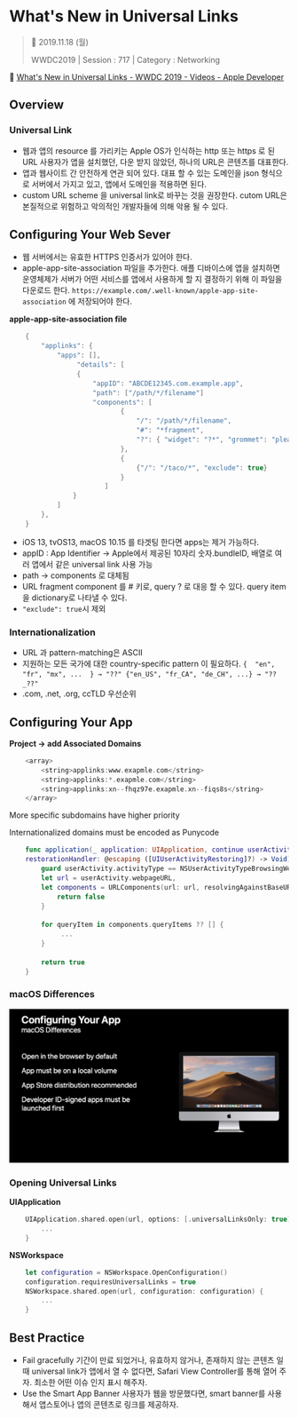 # What's New in Universal Links

>  📅 2019.11.18 (월)
>
> WWDC2019 | Session : 717 | Category : Networking

🔗 [What's New in Universal Links - WWDC 2019 - Videos - Apple Developer](https://developer.apple.com/videos/play/wwdc2019/717/)

## Overview

### **Universal Link**

- 웹과 앱의 resource 를 가리키는 Apple OS가 인식하는 http 또는 https 로 된 URL
사용자가 앱을 설치했던, 다운 받지 않았던, 하나의 URL은 콘텐츠를 대표한다.
- 앱과 웹사이트 간 안전하게 연관 되어 있다.
대표 할 수 있는 도메인을 json 형식으로 서버에서 가지고 있고, 앱에서 도메인을 적용하면 된다.
- custom URL scheme 을 universal link로 바꾸는 것을 권장한다.
cutom URL은 본질적으로 위험하고 악의적인 개발자들에 의해 악용 될 수 있다.

## Configuring Your Web Sever

- 웹 서버에서는 유효한 HTTPS 인증서가 있어야 한다.
- apple-app-site-association 파일을 추가한다.
애플 디바이스에 앱을 설치하면 운영체제가 서버가 어떤 서비스를 앱에서 사용하게 할 지 결정하기 위해 이 파일을 다운로드 한다.
`https://example.com/.well-known/apple-app-site-association` 에 저장되어야 한다.

**apple-app-site-association file**

```Swift
    {
    	"applinks": {
    		"apps": [],
    			 "details": [
    			 {
    				 "appID": "ABCDE12345.com.example.app",
    				 "path": ["/path/*/filename"]
    				 "components": [
    						{
    							"/": "/path/*/filename",
    							"#": "*fragment",
    							"?": { "widget": "?*", "grommet": "please" }						
    						},
    						{
    							{"/": "/taco/*", "exclude": true}
    						}
    					]
    			}
    		]
    	},
    }
```

- iOS 13, tvOS13, macOS 10.15 를 타겟팅 한다면 apps는 제거 가능하다.
- appID : App Identifier → Apple에서 제공된 10자리 숫자.bundleID, 배열로 여러 앱에서 같은 universal link 사용 가능
- path → components 로 대체됨
- URL fragment component 를 # 키로, query ? 로 대응 할 수 있다.
query item을 dictionary로 나타낼 수 있다.
- `"exclude": true`시 제외

### Internationalization

- URL 과 pattern-matching은 ASCII
- 지원하는 모든 국가에 대한 country-specific pattern 이 필요하다.
`{  "en", "fr", "mx", ...  } → "??"
{"en_US", "fr_CA", "de_CH", ...} → "??_??"`
- .com, .net, .org,  ccTLD 우선순위

## Configuring Your App

**Project → add Associated Domains**

```Swift
    <array>
    	<string>applinks:www.exapmle.com</string>
    	<string>applinks:*.exapmle.com</string>
    	<string>applinks:xn--fhqz97e.exapmle.xn--fiqs8s</string>
    </array>
```

More specific subdomains have higher priority

Internationalized domains must be encoded as Punycode

```Swift
    func application(_ application: UIApplication, continue userActivity: NSUserActivity,
    restorationHandler: @escaping ([UIUserActivityRestoring]?) -> Void) -> Bool {
    	guard userActivity.activityType == NSUserActivityTypeBrowsingWeb, 
    	let url = userActivity.webpageURL,
    	let components = URLComponents(url: url, resolvingAgainstBaseURL: true) else {
    		return false
    	}
    
    	for queryItem in components.queryItems ?? [] {
    		 ...
    	}
    	
    	return true
    }
```

### macOS Differences

![](/Jinha/images/What-s-New-in-Universal-Links-1.png)

### Opening Universal Links

**UIApplication**

```Swift
    UIApplication.shared.open(url, options: [.universalLinksOnly: true]) {
    	...
    }
```

**NSWorkspace**
```Swift
    let configuration = NSWorkspace.OpenConfiguration()
    configuration.requiresUniversalLinks = true
    NSWorkspace.shared.open(url, configuration: configuration) {
    	...
    }
```

## Best Practice

- Fail gracefully
기간이 만료 되었거나, 유효하지 않거나, 존재하지 않는 콘텐츠 일 때
 universal link가 앱에서 열 수 없다면, Safari View Controller를 통해 열어 주자.
최소한 어떤 이슈 인지 표시 해주자.
- Use the Smart App Banner
사용자가 웹을 방문했다면, smart banner를 사용해서 앱스토어나 앱의 콘텐츠로 링크를 제공하자.
